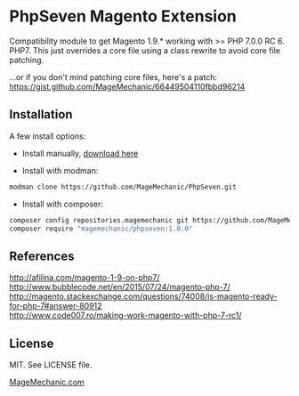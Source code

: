 PhpSeven Magento Extension
===
Compatibility module to get Magento 1.9.* working with >= PHP 7.0.0 RC 6.  PHP7.
This just overrides a core file using a class rewrite to avoid core file patching.  

...or if you don't mind patching core files, here's a patch:   
https://gist.github.com/MageMechanic/66449504110fbbd96214  

Installation
---

A few install options:

* Install manually, [download here](https://github.com/MageMechanic/PhpSeven/archive/master.zip)

* Install with modman: 
```bash
modman clone https://github.com/MageMechanic/PhpSeven.git
```
* Install with composer:
```bash
composer config repositories.magemechanic git https://github.com/MageMechanic/PhpSeven.git
composer require "magemechanic/phpseven:1.0.0"
```

References
---
http://afilina.com/magento-1-9-on-php7/  
http://www.bubblecode.net/en/2015/07/24/magento-php-7/  
http://magento.stackexchange.com/questions/74008/is-magento-ready-for-php-7#answer-80912  
http://www.code007.ro/making-work-magento-with-php-7-rc1/  

License
---
MIT. See LICENSE file.


[MageMechanic.com](http://www.magemechanic.com/)

